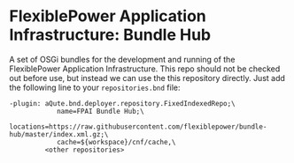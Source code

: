 FlexiblePower Application Infrastructure: Bundle Hub
====================================================

A set of OSGi bundles for the development and running of the FlexiblePower Application Infrastructure. This repo should not be checked out before use, but instead we can use the this repository directly. Just add the following line to your `repositories.bnd` file:

```
-plugin: aQute.bnd.deployer.repository.FixedIndexedRepo;\
            name=FPAI Bundle Hub;\
            locations=https://raw.githubusercontent.com/flexiblepower/bundle-hub/master/index.xml.gz;\
            cache=${workspace}/cnf/cache,\
         <other repositories>
```
